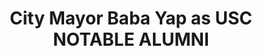 ---
layout: post
title: 'City Mayor Baba Yap as USC NOTABLE ALUMNI'
category: headlines
image: true
hl-title: 'ACCOMPLISHED ALUMNI. '
hl-desc: "City Mayor John GeesnellL. Yap is shown above with wife, Jane Censoria C. Yap, during the awarding rites of the University of San Carlos’ School of Business and Economics as NOTABLE ALUMNI during their 80th year celebration held at Gansewinkel Hall, USC Main Campus last week."
dated: Feb 18 - 24, 2018
---